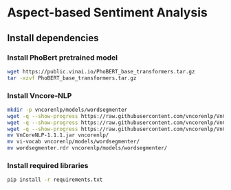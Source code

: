 # Aspect-based Sentiment Analysis

## Install dependencies

### Install PhoBert pretrained model

```bash
wget https://public.vinai.io/PhoBERT_base_transformers.tar.gz
tar -xzvf PhoBERT_base_transformers.tar.gz
```

### Install Vncore-NLP

```bash
mkdir -p vncorenlp/models/wordsegmenter
wget -q --show-progress https://raw.githubusercontent.com/vncorenlp/VnCoreNLP/master/VnCoreNLP-1.1.1.jar
wget -q --show-progress https://raw.githubusercontent.com/vncorenlp/VnCoreNLP/master/models/wordsegmenter/vi-vocab
wget -q --show-progress https://raw.githubusercontent.com/vncorenlp/VnCoreNLP/master/models/wordsegmenter/wordsegmenter.rdr
mv VnCoreNLP-1.1.1.jar vncorenlp/ 
mv vi-vocab vncorenlp/models/wordsegmenter/
mv wordsegmenter.rdr vncorenlp/models/wordsegmenter/
```

### Install required libraries

```bash
pip install -r requirements.txt
```
